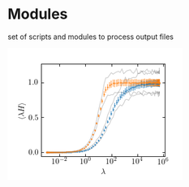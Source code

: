 # Modules

set of scripts and modules to process output files

![Einstein integration](doc/ein2.png)
